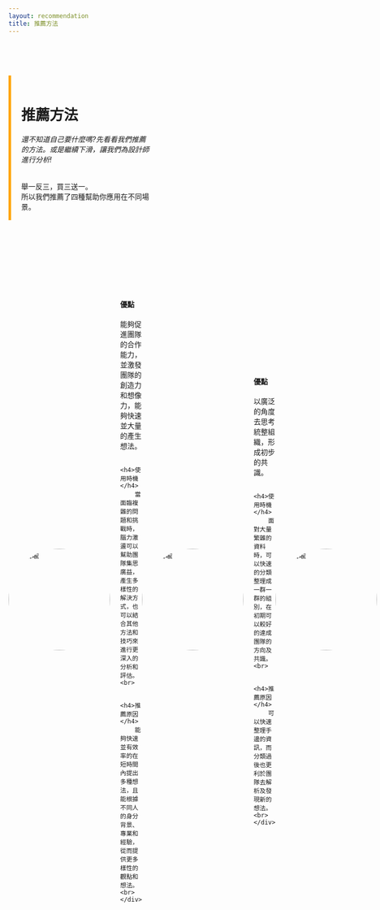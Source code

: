 ```yaml
---
layout: recommendation
title: 推薦方法
---
```


<style>
    .sidebar {
        border-left: 5px solid orange;
        padding-left: 20px;
        padding-right: 10px;
    }

    .sidebar a {
        display: block;
        margin-top: 10px;
    }
</style>

<br><br><br>

<div style="display: flex; align-items: center;">
    <div class="sidebar" style="max-width:50%;height:auto;">
        <br>
        <h1>推薦方法</h1>
        <h6>還不知道自己要什麼嗎?先看看我們推薦的方法。或是繼續下滑，讓我們為設計師進行分析!</h6>
        舉一反三，買三送一。<br>
        所以我們推薦了四種幫助你應用在不同場景。
        <br>
        <br>
    </div>
 </div>
 
<br>
<br>
<div style="display: flex; align-items: center;">
    <a class="portfolio-link" data-toggle="modal" href="#p7"><img src="https://github.com/justinlin099/Design-Method-Website/assets/61717681/04ed1f8f-9dd3-4565-8bb5-5d33eee3ebbd" alt="何嘉瑜" width="200" style="margin-right: 20px; border-radius: 50%;"></a>
    <div>
        <h4>優點</h4>
        能夠促進團隊的合作能力，並激發團隊的創造力和想像力，能夠快速並大量的產生想法。<br>
        
        <h4>使用時機</h4>
        當面臨複雜的問題和挑戰時，腦力激盪可以幫助團隊集思廣益，產生多樣性的解決方式，也可以結合其他方法和技巧來進行更深入的分析和評估。<br>
        
        <h4>推薦原因</h4>
        能夠快速並有效率的在短時間內提出多種想法，且能根據不同人的身分背景、專業和經驗，從而提供更多樣性的觀點和想法。<br>
    </div>
</div>
<br>
<br>
<div style="display: flex; align-items: center;">
    <img src="https://github.com/justinlin099/Design-Method-Website/assets/61717681/abf34764-7db3-497d-8b8f-dc75d817d002" alt="何嘉瑜" width="200" style="margin-right: 20px; border-radius: 50%;">
    <div>
        <h4>優點</h4>
        以廣泛的角度去思考統整組織，形成初步的共識。<br>
        
        <h4>使用時機</h4>
        面對大量繁雜的資料時，可以快速的分類整理成一群一群的組別，在初期可以較好的達成團隊的方向及共識。<br>
        
        <h4>推薦原因</h4>
        可以快速整理手邊的資訊，而分類過後也更利於團隊去解析及發現新的想法。<br>
    </div>
</div>
<br>
<br>
<div style="display: flex; align-items: center;">
    <img src="https://github.com/justinlin099/Design-Method-Website/assets/61717681/5021ccfe-1387-48ef-8311-2c6677b9e6d1" alt="何嘉瑜" width="200" style="margin-right: 20px; border-radius: 50%;">
    <div>
        <h4>優點</h4>
        鼓勵多樣性和多角度思考，因此出來的想法較容易突破固有框架，且具有一定深度。同時，因每個人都要給與回饋，群體參與度較高，團隊較容易有凝聚力。<br>
        
        <h4>使用時機</h4>
        擁有一些想法但不知道如何著手時，藉由635法快速產生大量點子。或是參與者較羞澀於發言，藉由635的匿名性可以鼓勵這類參與者加入討論。<br>
        
        <h4>推薦原因</h4>
        可以藉由前面的想法得到更多靈感，找到突破點，每個想法也能得到平等的伸張，但要小心不要落入思考迴圈。<br>
    </div>
</div>
<br>
<br>
<div style="display: flex; align-items: center;">
    <img src="https://github.com/justinlin099/Design-Method-Website/assets/61717681/d1ff7fff-8e9c-4a89-9ca8-d70ebef7219c" alt="何嘉瑜" width="200" style="margin-right: 20px; border-radius: 50%;">
    <div>
        <h4>優點</h4>
        透過對比別人的案例與自己需要進行設計發想的部分，把兩個東西混在一起，蹦出新滋味。<br>
        
        <h4>使用時機</h4>
        在整個團隊都沒有想法時，不妨使用創新矩陣，看看別人的經驗或是案例，稍加改變後就變成全新且出乎人意料的新想法。<br>
        
        <h4>推薦原因</h4>
        透過創新矩陣，參考別人的經驗故事或是創新案例，激發出全新的想法，在想法山窮水盡之時，特別的好用。<br>
    </div>
</div>
<br>


<div class="col-md-4 col-sm-6 row-md-4 row-sm-6 portfolio-item">
<a class="portfolio-link" data-toggle="modal" href="#p5">
  <div class="portfolio-hover">
    <div class="portfolio-hover-content">
      <i class="{{ site.data.style.portfolio-icon | default: "fas fa-plus fa-3x" }}"></i>
    </div>
  </div>
  <img class="img-fluid" src="{{ site.portfolio.project5.caption.thumbnail }}" alt="">
</a>
<div class="portfolio-caption">
  <h4>{{ site.portfolio.project5.caption.title }}</h4>
  <p class="text-muted">{{ site.portfolio.project5.caption.subtitle }}</p>
</div>
</div>

{% include modals.html %}
	
